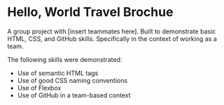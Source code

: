 # Hello, World Travel Brochue
A group project with [insert teammates here].  Built to demonstrate basic HTML, CSS, and GitHub skills.  Specifically in the context of working as a team.

The following skills were demonstrated:
* Use of semantic HTML tags
* Use of good CSS naming conventions
* Use of Flexbox
* Use of GitHub in a team-based context